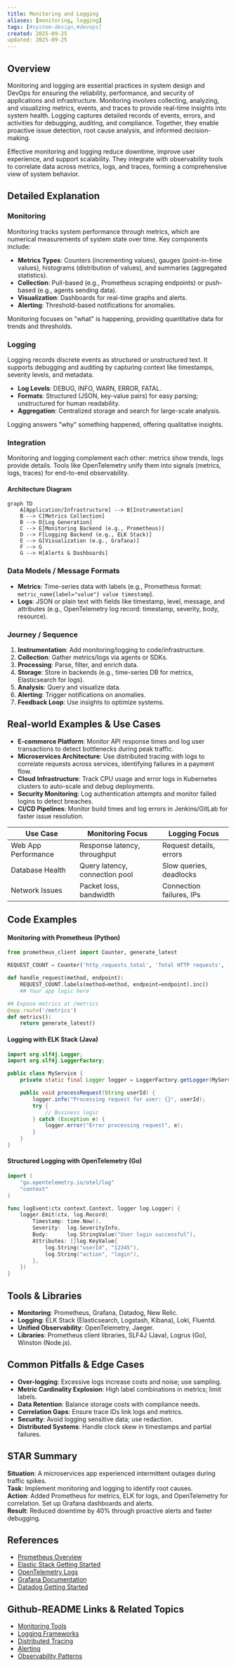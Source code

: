 ```yaml
---
title: Monitoring and Logging
aliases: [monitoring, logging]
tags: [#system-design,#devops]
created: 2025-09-25
updated: 2025-09-25
---
```


## Overview

Monitoring and logging are essential practices in system design and DevOps for ensuring the reliability, performance, and security of applications and infrastructure. Monitoring involves collecting, analyzing, and visualizing metrics, events, and traces to provide real-time insights into system health. Logging captures detailed records of events, errors, and activities for debugging, auditing, and compliance. Together, they enable proactive issue detection, root cause analysis, and informed decision-making.

Effective monitoring and logging reduce downtime, improve user experience, and support scalability. They integrate with observability tools to correlate data across metrics, logs, and traces, forming a comprehensive view of system behavior.

## Detailed Explanation

### Monitoring

Monitoring tracks system performance through metrics, which are numerical measurements of system state over time. Key components include:

- **Metrics Types**: Counters (incrementing values), gauges (point-in-time values), histograms (distribution of values), and summaries (aggregated statistics).
- **Collection**: Pull-based (e.g., Prometheus scraping endpoints) or push-based (e.g., agents sending data).
- **Visualization**: Dashboards for real-time graphs and alerts.
- **Alerting**: Threshold-based notifications for anomalies.

Monitoring focuses on "what" is happening, providing quantitative data for trends and thresholds.

### Logging

Logging records discrete events as structured or unstructured text. It supports debugging and auditing by capturing context like timestamps, severity levels, and metadata.

- **Log Levels**: DEBUG, INFO, WARN, ERROR, FATAL.
- **Formats**: Structured (JSON, key-value pairs) for easy parsing; unstructured for human readability.
- **Aggregation**: Centralized storage and search for large-scale analysis.

Logging answers "why" something happened, offering qualitative insights.

### Integration

Monitoring and logging complement each other: metrics show trends, logs provide details. Tools like OpenTelemetry unify them into signals (metrics, logs, traces) for end-to-end observability.

#### Architecture Diagram

```mermaid
graph TD
    A[Application/Infrastructure] --> B[Instrumentation]
    B --> C[Metrics Collection]
    B --> D[Log Generation]
    C --> E[Monitoring Backend (e.g., Prometheus)]
    D --> F[Logging Backend (e.g., ELK Stack)]
    E --> G[Visualization (e.g., Grafana)]
    F --> G
    G --> H[Alerts & Dashboards]
```

### Data Models / Message Formats

- **Metrics**: Time-series data with labels (e.g., Prometheus format: `metric_name{label="value"} value timestamp`).
- **Logs**: JSON or plain text with fields like timestamp, level, message, and attributes (e.g., OpenTelemetry log record: timestamp, severity, body, resource).

### Journey / Sequence

1. **Instrumentation**: Add monitoring/logging to code/infrastructure.
2. **Collection**: Gather metrics/logs via agents or SDKs.
3. **Processing**: Parse, filter, and enrich data.
4. **Storage**: Store in backends (e.g., time-series DB for metrics, Elasticsearch for logs).
5. **Analysis**: Query and visualize data.
6. **Alerting**: Trigger notifications on anomalies.
7. **Feedback Loop**: Use insights to optimize systems.

## Real-world Examples & Use Cases

- **E-commerce Platform**: Monitor API response times and log user transactions to detect bottlenecks during peak traffic.
- **Microservices Architecture**: Use distributed tracing with logs to correlate requests across services, identifying failures in a payment flow.
- **Cloud Infrastructure**: Track CPU usage and error logs in Kubernetes clusters to auto-scale and debug deployments.
- **Security Monitoring**: Log authentication attempts and monitor failed logins to detect breaches.
- **CI/CD Pipelines**: Monitor build times and log errors in Jenkins/GitLab for faster issue resolution.

| Use Case | Monitoring Focus | Logging Focus |
|----------|------------------|---------------|
| Web App Performance | Response latency, throughput | Request details, errors |
| Database Health | Query latency, connection pool | Slow queries, deadlocks |
| Network Issues | Packet loss, bandwidth | Connection failures, IPs |

## Code Examples

#### Monitoring with Prometheus (Python)

```python
from prometheus_client import Counter, generate_latest

REQUEST_COUNT = Counter('http_requests_total', 'Total HTTP requests', ['method', 'endpoint'])

def handle_request(method, endpoint):
    REQUEST_COUNT.labels(method=method, endpoint=endpoint).inc()
    ## Your app logic here

## Expose metrics at /metrics
@app.route('/metrics')
def metrics():
    return generate_latest()
```

#### Logging with ELK Stack (Java)

```java
import org.slf4j.Logger;
import org.slf4j.LoggerFactory;

public class MyService {
    private static final Logger logger = LoggerFactory.getLogger(MyService.class);

    public void processRequest(String userId) {
        logger.info("Processing request for user: {}", userId);
        try {
            // Business logic
        } catch (Exception e) {
            logger.error("Error processing request", e);
        }
    }
}
```

#### Structured Logging with OpenTelemetry (Go)

```go
import (
    "go.opentelemetry.io/otel/log"
    "context"
)

func logEvent(ctx context.Context, logger log.Logger) {
    logger.Emit(ctx, log.Record{
        Timestamp: time.Now(),
        Severity:  log.SeverityInfo,
        Body:      log.StringValue("User login successful"),
        Attributes: []log.KeyValue{
            log.String("userId", "12345"),
            log.String("action", "login"),
        },
    })
}
```

## Tools & Libraries

- **Monitoring**: Prometheus, Grafana, Datadog, New Relic.
- **Logging**: ELK Stack (Elasticsearch, Logstash, Kibana), Loki, Fluentd.
- **Unified Observability**: OpenTelemetry, Jaeger.
- **Libraries**: Prometheus client libraries, SLF4J (Java), Logrus (Go), Winston (Node.js).

## Common Pitfalls & Edge Cases

- **Over-logging**: Excessive logs increase costs and noise; use sampling.
- **Metric Cardinality Explosion**: High label combinations in metrics; limit labels.
- **Data Retention**: Balance storage costs with compliance needs.
- **Correlation Gaps**: Ensure trace IDs link logs and metrics.
- **Security**: Avoid logging sensitive data; use redaction.
- **Distributed Systems**: Handle clock skew in timestamps and partial failures.

## STAR Summary

**Situation**: A microservices app experienced intermittent outages during traffic spikes.  
**Task**: Implement monitoring and logging to identify root causes.  
**Action**: Added Prometheus for metrics, ELK for logs, and OpenTelemetry for correlation. Set up Grafana dashboards and alerts.  
**Result**: Reduced downtime by 40% through proactive alerts and faster debugging.

## References

- [Prometheus Overview](https://prometheus.io/docs/introduction/overview/)
- [Elastic Stack Getting Started](https://www.elastic.co/guide/en/elastic-stack-get-started/current/get-started-elastic-stack.html)
- [OpenTelemetry Logs](https://opentelemetry.io/docs/concepts/signals/logs/)
- [Grafana Documentation](https://grafana.com/docs/grafana/latest/)
- [Datadog Getting Started](https://docs.datadoghq.com/getting_started/)

## Github-README Links & Related Topics

- [Monitoring Tools](../monitoring-tools/README.md)
- [Logging Frameworks](../logging-frameworks/README.md)
- [Distributed Tracing](../distributed-tracing/README.md)
- [Alerting](../alerting/README.md)
- [Observability Patterns](../high-scalability-patterns/README.md)